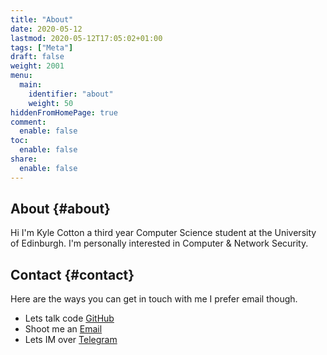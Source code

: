 ```yaml
---
title: "About"
date: 2020-05-12
lastmod: 2020-05-12T17:05:02+01:00
tags: ["Meta"]
draft: false
weight: 2001
menu:
  main:
    identifier: "about"
    weight: 50
hiddenFromHomePage: true
comment:
  enable: false
toc:
  enable: false
share:
  enable: false
---
```


## About {#about}

Hi I'm Kyle Cotton a third year Computer Science student at the University of Edinburgh. I'm personally interested in Computer & Network Security.


## Contact {#contact}

Here are the ways you can get in touch with me I prefer email though.

-   Lets talk code [GitHub](https://github.com/KyleCotton)
-   Shoot me an [Email](mailto:kylecottonkc@gmail.com)
-   Lets IM over [Telegram](https://t.me/KyleCotton)
